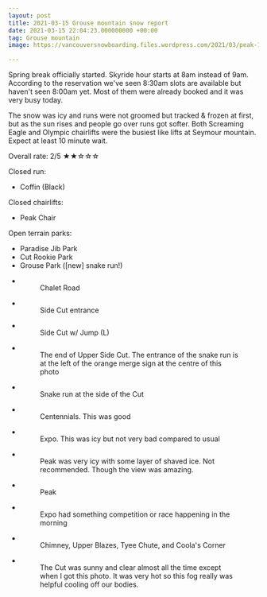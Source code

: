 ```yaml
---
layout: post
title: 2021-03-15 Grouse mountain snow report
date: 2021-03-15 22:04:23.000000000 +00:00
tag: Grouse mountain
image: https://vancouversnowboarding.files.wordpress.com/2021/03/peak-1.jpg

---
```

<!-- wp:paragraph -->
<p>Spring break officially started. Skyride hour starts at 8am instead of 9am. According to the reservation we've seen 8:30am slots are available but haven't seen 8:00am yet. Most of them were already booked and it was very busy today.</p>
<!-- /wp:paragraph -->

<!-- wp:paragraph -->
<p>The snow was icy and runs were not groomed but tracked &amp; frozen at first, but as the sun rises and people go over runs got softer. Both Screaming Eagle and Olympic chairlifts were the busiest like lifts at Seymour mountain. Expect at least 10 minute wait.</p>
<!-- /wp:paragraph -->

<!-- wp:paragraph -->
<p>Overall rate: 2/5 ★★☆☆☆</p>
<!-- /wp:paragraph -->

<!-- wp:paragraph -->
<p>Closed run:</p>
<!-- /wp:paragraph -->

<!-- wp:list -->
<ul><li>Coffin (Black)</li></ul>
<!-- /wp:list -->

<!-- wp:paragraph -->
<p>Closed chairlifts:</p>
<!-- /wp:paragraph -->

<!-- wp:list -->
<ul><li>Peak Chair</li></ul>
<!-- /wp:list -->

<!-- wp:paragraph -->
<p>Open terrain parks:</p>
<!-- /wp:paragraph -->

<!-- wp:list -->
<ul><li>Paradise Jib Park</li><li>Cut Rookie Park</li><li>Grouse Park ([new] snake run!)</li></ul>
<!-- /wp:list -->

<!-- wp:coblocks/gallery-stacked {"align":"wide","captions":true} -->
<div class="wp-block-coblocks-gallery-stacked alignwide"><ul class="coblocks-gallery has-fullwidth-images"><li class="coblocks-gallery--item"><figure class="coblocks-gallery--figure"><img src="https://vancouversnowboarding.files.wordpress.com/2021/03/vlcsnap-2021-03-15-14h54m27s662.png?w=1024" alt="" data-id="778" data-imglink="" class="wp-image-778 has-shadow-none" /><figcaption class="coblocks-gallery--caption">Chalet Road</figcaption></figure></li><li class="coblocks-gallery--item"><figure class="coblocks-gallery--figure"><img src="https://vancouversnowboarding.files.wordpress.com/2021/03/vlcsnap-2021-03-15-14h54m49s941.png?w=1024" alt="" data-id="777" data-imglink="" class="wp-image-777 has-shadow-none" /><figcaption class="coblocks-gallery--caption">Side Cut entrance</figcaption></figure></li><li class="coblocks-gallery--item"><figure class="coblocks-gallery--figure"><img src="https://vancouversnowboarding.files.wordpress.com/2021/03/vlcsnap-2021-03-15-14h55m05s192.png?w=1024" alt="" data-id="776" data-imglink="" class="wp-image-776 has-shadow-none" /><figcaption class="coblocks-gallery--caption">Side Cut w/ Jump (L)</figcaption></figure></li><li class="coblocks-gallery--item"><figure class="coblocks-gallery--figure"><img src="https://vancouversnowboarding.files.wordpress.com/2021/03/vlcsnap-2021-03-15-14h55m28s785.png?w=1024" alt="" data-id="775" data-imglink="" class="wp-image-775 has-shadow-none" /><figcaption class="coblocks-gallery--caption">The end of Upper Side Cut. The entrance of the snake run is at the left of the orange merge sign at the centre of this photo</figcaption></figure></li><li class="coblocks-gallery--item"><figure class="coblocks-gallery--figure"><img src="https://vancouversnowboarding.files.wordpress.com/2021/03/vlcsnap-2021-03-15-14h55m43s367.png?w=1024" alt="" data-id="774" data-imglink="" class="wp-image-774 has-shadow-none" /><figcaption class="coblocks-gallery--caption">Snake run at the side of the Cut</figcaption></figure></li><li class="coblocks-gallery--item"><figure class="coblocks-gallery--figure"><img src="https://vancouversnowboarding.files.wordpress.com/2021/03/vlcsnap-2021-03-15-14h57m19s226.png?w=1024" alt="" data-id="780" data-imglink="" class="wp-image-780 has-shadow-none" /><figcaption class="coblocks-gallery--caption">Centennials. This was good</figcaption></figure></li><li class="coblocks-gallery--item"><figure class="coblocks-gallery--figure"><img src="https://vancouversnowboarding.files.wordpress.com/2021/03/vlcsnap-2021-03-15-14h57m45s075.png?w=1024" alt="" data-id="779" data-imglink="" class="wp-image-779 has-shadow-none" /><figcaption class="coblocks-gallery--caption">Expo. This was icy but not very bad compared to usual</figcaption></figure></li><li class="coblocks-gallery--item"><figure class="coblocks-gallery--figure"><img src="https://vancouversnowboarding.files.wordpress.com/2021/03/pxl_20210315_162839188.jpg?w=1024" alt="" data-id="769" data-imglink="" class="wp-image-769 has-shadow-none" /><figcaption class="coblocks-gallery--caption">Peak was very icy with some layer of shaved ice. Not recommended. Though the view was amazing.</figcaption></figure></li><li class="coblocks-gallery--item"><figure class="coblocks-gallery--figure"><img src="https://vancouversnowboarding.files.wordpress.com/2021/03/pxl_20210315_162842501.jpg?w=1024" alt="" data-id="770" data-imglink="" class="wp-image-770 has-shadow-none" /><figcaption class="coblocks-gallery--caption">Peak</figcaption></figure></li><li class="coblocks-gallery--item"><figure class="coblocks-gallery--figure"><img src="https://vancouversnowboarding.files.wordpress.com/2021/03/pxl_20210315_162321452.jpg?w=1024" alt="" data-id="771" data-imglink="" class="wp-image-771 has-shadow-none" /><figcaption class="coblocks-gallery--caption">Expo had something competition or race happening in the morning</figcaption></figure></li><li class="coblocks-gallery--item"><figure class="coblocks-gallery--figure"><img src="https://vancouversnowboarding.files.wordpress.com/2021/03/pxl_20210315_182048067.jpg?w=1024" alt="" data-id="772" data-imglink="" class="wp-image-772 has-shadow-none" /><figcaption class="coblocks-gallery--caption">Chimney, Upper Blazes, Tyee Chute, and Coola's Corner</figcaption></figure></li><li class="coblocks-gallery--item"><figure class="coblocks-gallery--figure"><img src="https://vancouversnowboarding.files.wordpress.com/2021/03/pxl_20210315_185650730.jpg?w=1024" alt="" data-id="773" data-imglink="" class="wp-image-773 has-shadow-none" /><figcaption class="coblocks-gallery--caption">The Cut was sunny and clear almost all the time except when I got this photo. It was very hot so this fog really was helpful cooling off our bodies.</figcaption></figure></li></ul></div>
<!-- /wp:coblocks/gallery-stacked -->

<!-- wp:paragraph -->
<p></p>
<!-- /wp:paragraph -->
